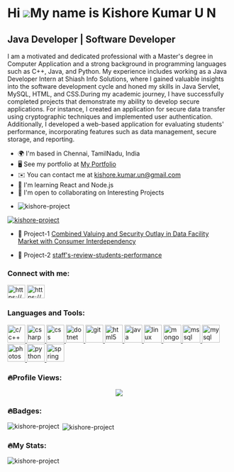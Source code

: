 Hi ![](https://user-images.githubusercontent.com/18350557/176309783-0785949b-9127-417c-8b55-ab5a4333674e.gif)My name is Kishore Kumar U N
=========================================================================================================================================

Java Developer | Software Developer
-----------------------------------

I am a motivated and dedicated professional with a Master's degree in Computer Application and a strong background in programming languages such as C++, Java, and Python. My experience includes working as a Java Developer Intern at Shiash Info Solutions, where I gained valuable insights into the software development cycle and honed my skills in Java Servlet, MySQL, HTML, and CSS.During my academic journey, I have successfully completed projects that demonstrate my ability to develop secure applications. For instance, I created an application for secure data transfer using cryptographic techniques and implemented user authentication. Additionally, I developed a web-based application for evaluating students' performance, incorporating features such as data management, secure storage, and reporting.

* 🌍  I'm based in Chennai, TamilNadu, India
* 🖥️  See my portfolio at [My Portfolio](http://kishore-project.github.io/Host/)
* ✉️  You can contact me at [kishore.kumar.un@gmail.com](mailto:kishore.kumar.un@gmail.com)
* 🧠  I'm learning React and Node.js
* 🤝  I'm open to collaborating on Interesting Projects
* <p align="left"> <img src="https://komarev.com/ghpvc/?username=kishore-project&label=Profile%20views&color=0e75b6&style=flat" alt="kishore-project" /> </p>

<p align="left"> <a href="https://github.com/ryo-ma/github-profile-trophy"><img src="https://github-profile-trophy.vercel.app/?username=kishore-project" alt="kishore-project" /></a> </p>

- 🔭 Project-1 [Combined Valuing and Security Outlay in Data Facility Market with Consumer Interdependency](https://github.com/kishore-project/project2.git)

- 🔭 Project-2 [staff's-review-students-performance](https://github.com/kishore-project/staff-s-review-students-performance.git)
<h3 align="left">Connect with me:</h3>
<p align="left">
<a href="https://linkedin.com/in/https://www.linkedin.com/in/kishore-kumar-19689a233" target="blank"><img align="center" src="https://static.licdn.com/sc/h/akt4ae504epesldzj74dzred8" alt="https://www.linkedin.com/in/kishore-kumar-19689a233" height="30" width="40" /></a>
<a href="https://www.hackerrank.com/https://www.hackerrank.com/kishore_kumar_un?hr_r=1" target="blank"><img align="center" src="https://www.hackerrank.com/wp-content/uploads/2020/05/hackerrank_cursor_favicon_480px-150x150.png" alt="https://www.hackerrank.com/kishore_kumar_un?hr_r=1" height="30" width="40" /></a>
</p>
<h3 align="left">Languages and Tools:</h3>
<p align="left"> <a href="https://www.cprogramming.com/" target="_blank" rel="noreferrer"> <img src="https://upload.wikimedia.org/wikipedia/commons/1/18/C_Programming_Language.svg" alt="c/c++" width="40" height="40"/> </a> <a href="https://www.w3schools.com/cs/" target="_blank" rel="noreferrer"> <img src="https://www.codeguru.com/wp-content/uploads/2021/08/C-Sharp-Tutorials-300x169.png.webp" alt="csharp" width="40" height="40"/> </a> <a href="https://www.w3schools.com/css/" target="_blank" rel="noreferrer"> <img src="https://upload.wikimedia.org/wikipedia/commons/d/d5/CSS3_logo_and_wordmark.svg" alt="css" width="40" height="40"/> </a> <a href="https://dotnet.microsoft.com/" target="_blank" rel="noreferrer"> <img src="https://upload.wikimedia.org/wikipedia/commons/e/ee/.NET_Core_Logo.svg" alt="dotnet" width="40" height="40"/> </a> <a href="https://git-scm.com/" target="_blank" rel="noreferrer"> <img src="https://www.vectorlogo.zone/logos/git-scm/git-scm-icon.svg" alt="git" width="40" height="40"/> </a> <a href="https://www.w3.org/html/" target="_blank" rel="noreferrer"> <img src="https://static.javatpoint.com/htmlpages/images/html-tutorial.png" alt="html5" width="40" height="40"/> </a> <a href="https://www.java.com" target="_blank" rel="noreferrer"> <img src="https://upload.wikimedia.org/wikipedia/en/3/30/Java_programming_language_logo.svg" alt="java" width="40" height="40"/> </a> <a href="https://www.linux.org/" target="_blank" rel="noreferrer"> <img src="https://1000logos.net/wp-content/uploads/2017/03/LINUX-LOGO.png" alt="linux" width="40" height="40"/> </a> <a href="https://www.mongodb.com/" target="_blank" rel="noreferrer"> <img src="https://www.opc-router.com/wp-content/uploads/2021/03/mongodb_thumbnail-200x269.png" alt="mongodb" width="40" height="40"/> </a> <a href="https://www.microsoft.com/en-us/sql-server" target="_blank" rel="noreferrer"> <img src="https://www.svgrepo.com/show/303229/microsoft-sql-server-logo.svg" alt="mssql" width="40" height="40"/> </a> <a href="https://www.mysql.com/" target="_blank" rel="noreferrer"> <img src="https://upload.wikimedia.org/wikipedia/commons/b/b2/Database-mysql.svg" alt="mysql" width="40" height="40"/> </a> <a href="https://www.photoshop.com/en" target="_blank" rel="noreferrer"> <img src="https://upload.wikimedia.org/wikipedia/commons/a/af/Adobe_Photoshop_CC_icon.svg" alt="photoshop" width="40" height="40"/> </a> <a href="https://www.python.org" target="_blank" rel="noreferrer"> <img src="https://upload.wikimedia.org/wikipedia/commons/c/c3/Python-logo-notext.svg" alt="python" width="40" height="40"/> </a> <a href="https://spring.io/" target="_blank" rel="noreferrer"> <img src="https://www.vectorlogo.zone/logos/springio/springio-icon.svg" alt="spring" width="40" height="40"/> </a> </p>
<h3 align="left">🔥Profile Views:</h3>  
<div align="center">
  <img src="https://profile-counter.glitch.me/kishore-project/count.svg?"  />
</div>
<h3 align="left">🔥Badges:</h3>
<p><img align="left" src="https://github-readme-stats.vercel.app/api/top-langs?username=kishore-project&show_icons=true&locale=en&layout=compact" alt="kishore-project" /></p>

<p>&nbsp;<img align="center" src="https://github-readme-stats.vercel.app/api?username=kishore-project&show_icons=true&locale=en" alt="kishore-project" /></p>
<h3 align="left">🔥My Stats:</h3>
<p><img align="center" src="https://github-readme-streak-stats.herokuapp.com/?user=kishore-project&" alt="kishore-project" /></p>


